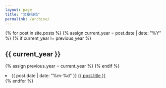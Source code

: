 ```yaml
---
layout: page
title: "文章归档"
permalink: /archive/
---
```


{% for post in site.posts %}  <!-- 关键：遍历所有文章 -->
  {% assign current_year = post.date | date: "%Y" %}
  {% if current_year != previous_year %}
    <h2>{{ current_year }}</h2>  <!-- 按年份分组 -->
    {% assign previous_year = current_year %}
  {% endif %}
  <li>
    <time datetime="{{ post.date | date_to_xmlschema }}">
      {{ post.date | date: "%m-%d" }}  <!-- 显示月-日 -->
    </time>
    <a href="{{ post.url }}">{{ post.title }}</a>  <!-- 文章链接 -->
  </li>
{% endfor %}